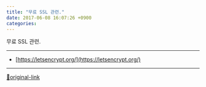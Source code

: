 ```yaml
---
title: "무료 SSL 관련."
date: 2017-06-08 16:07:26 +0900
categories: 
---
```

  

무료 SSL 관련.





***
+ [https://letsencrypt.org/](https://letsencrypt.org/)


***
[🔗original-link](http://www.mins01.com/mh/tech/read/1092)